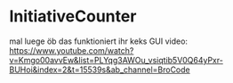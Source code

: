 # InitiativeCounter
mal luege öb das funktioniert ihr keks 
GUI video: https://www.youtube.com/watch?v=Kmgo00avvEw&list=PLYqg3AWOu_vsiqtib5V0Q64yPxr-BUHoi&index=2&t=15539s&ab_channel=BroCode
